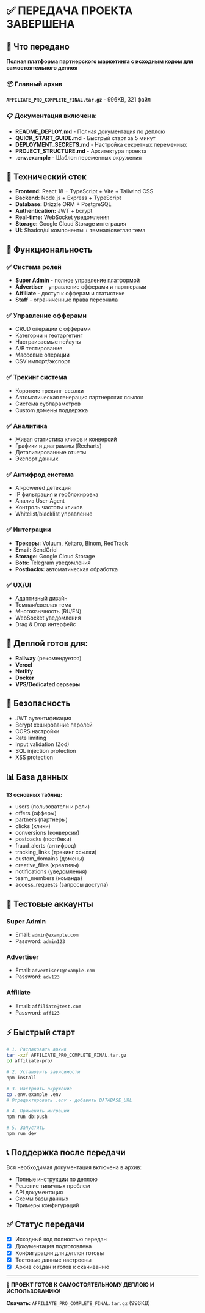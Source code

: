 # ✅ ПЕРЕДАЧА ПРОЕКТА ЗАВЕРШЕНА

## 🎯 Что передано
**Полная платформа партнерского маркетинга с исходным кодом для самостоятельного деплоя**

### 📦 Главный архив
**`AFFILIATE_PRO_COMPLETE_FINAL.tar.gz`** - 996KB, 321 файл

### 📋 Документация включена:
- **README_DEPLOY.md** - Полная документация по деплою
- **QUICK_START_GUIDE.md** - Быстрый старт за 5 минут  
- **DEPLOYMENT_SECRETS.md** - Настройка секретных переменных
- **PROJECT_STRUCTURE.md** - Архитектура проекта
- **.env.example** - Шаблон переменных окружения

## 🚀 Технический стек
- **Frontend:** React 18 + TypeScript + Vite + Tailwind CSS
- **Backend:** Node.js + Express + TypeScript  
- **Database:** Drizzle ORM + PostgreSQL
- **Authentication:** JWT + bcrypt
- **Real-time:** WebSocket уведомления
- **Storage:** Google Cloud Storage интеграция
- **UI:** Shadcn/ui компоненты + темная/светлая тема

## 🎪 Функциональность
### ✅ Система ролей
- **Super Admin** - полное управление платформой
- **Advertiser** - управление офферами и партнерами  
- **Affiliate** - доступ к офферам и статистике
- **Staff** - ограниченные права персонала

### ✅ Управление офферами
- CRUD операции с офферами
- Категории и геотаргетинг
- Настраиваемые пейауты
- A/B тестирование
- Массовые операции
- CSV импорт/экспорт

### ✅ Трекинг система
- Короткие трекинг-ссылки
- Автоматическая генерация партнерских ссылок
- Система субпараметров
- Custom домены поддержка

### ✅ Аналитика
- Живая статистика кликов и конверсий
- Графики и диаграммы (Recharts)
- Детализированные отчеты
- Экспорт данных

### ✅ Антифрод система
- AI-powered детекция
- IP фильтрация и геоблокировка
- Анализ User-Agent
- Контроль частоты кликов
- Whitelist/blacklist управление

### ✅ Интеграции
- **Трекеры:** Voluum, Keitaro, Binom, RedTrack
- **Email:** SendGrid
- **Storage:** Google Cloud Storage  
- **Bots:** Telegram уведомления
- **Postbacks:** автоматическая обработка

### ✅ UX/UI
- Адаптивный дизайн
- Темная/светлая тема
- Многоязычность (RU/EN)
- WebSocket уведомления
- Drag & Drop интерфейс

## 🔧 Деплой готов для:
- **Railway** (рекомендуется)
- **Vercel** 
- **Netlify**
- **Docker** 
- **VPS/Dedicated серверы**

## 🔐 Безопасность
- JWT аутентификация
- Bcrypt хеширование паролей
- CORS настройки
- Rate limiting
- Input validation (Zod)
- SQL injection protection
- XSS protection

## 📊 База данных
**13 основных таблиц:**
- users (пользователи и роли)
- offers (офферы)
- partners (партнеры)  
- clicks (клики)
- conversions (конверсии)
- postbacks (постбеки)
- fraud_alerts (антифрод)
- tracking_links (трекинг ссылки)
- custom_domains (домены)
- creative_files (креативы)
- notifications (уведомления)
- team_members (команда)
- access_requests (запросы доступа)

## 🧪 Тестовые аккаунты
### Super Admin
- Email: `admin@example.com`  
- Password: `admin123`

### Advertiser  
- Email: `advertiser1@example.com`
- Password: `adv123`

### Affiliate
- Email: `affiliate@test.com`
- Password: `aff123`

## ⚡ Быстрый старт
```bash
# 1. Распаковать архив
tar -xzf AFFILIATE_PRO_COMPLETE_FINAL.tar.gz
cd affiliate-pro/

# 2. Установить зависимости  
npm install

# 3. Настроить окружение
cp .env.example .env
# Отредактировать .env - добавить DATABASE_URL

# 4. Применить миграции
npm run db:push  

# 5. Запустить
npm run dev
```

## 📞 Поддержка после передачи
Вся необходимая документация включена в архив:
- Полные инструкции по деплою
- Решение типичных проблем
- API документация
- Схемы базы данных
- Примеры конфигураций

## ✅ Статус передачи
- [x] Исходный код полностью передан
- [x] Документация подготовлена
- [x] Конфигурации для деплоя готовы
- [x] Тестовые данные настроены
- [x] Архив создан и готов к скачиванию

---
**🎉 ПРОЕКТ ГОТОВ К САМОСТОЯТЕЛЬНОМУ ДЕПЛОЮ И ИСПОЛЬЗОВАНИЮ!**

**Скачать:** `AFFILIATE_PRO_COMPLETE_FINAL.tar.gz` (996KB)